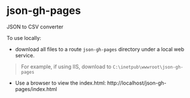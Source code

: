 # json-gh-pages
JSON to CSV converter

To use locally:

- download all files to a route `json-gh-pages` directory under a local web service.

> For example, if using IIS, download to `C:\inetpub\wwwroot\json-gh-pages`

- Use a browser to view the index.html: http://localhost/json-gh-pages/index.html


